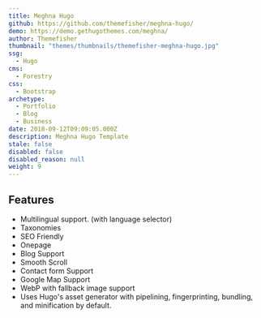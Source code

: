 ```yaml
---
title: Meghna Hugo
github: https://github.com/themefisher/meghna-hugo/
demo: https://demo.gethugothemes.com/meghna/
author: Themefisher
thumbnail: "themes/thumbnails/themefisher-meghna-hugo.jpg"
ssg:
  - Hugo
cms:
  - Forestry
css:
  - Bootstrap
archetype:
  - Portfolio
  - Blog
  - Business
date: 2018-09-12T09:09:05.000Z
description: Meghna Hugo Template
stale: false
disabled: false
disabled_reason: null
weight: 9
---
```


## Features
* Multilingual support. (with language selector)
* Taxonomies
* SEO Friendly
* Onepage
* Blog Support
* Smooth Scroll
* Contact form Support
* Google Map Support
* WebP with fallback image support
* Uses Hugo's asset generator with pipelining, fingerprinting, bundling, and minification by default.